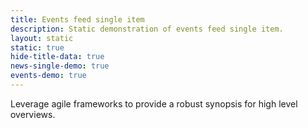 ```yaml
---
title: Events feed single item 
description: Static demonstration of events feed single item.
layout: static
static: true
hide-title-data: true
news-single-demo: true
events-demo: true
---
```


Leverage agile frameworks to provide a robust synopsis for high level overviews. 
